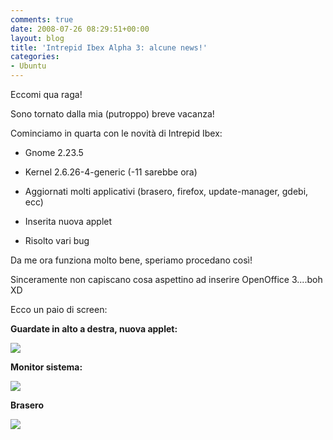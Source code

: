 ```yaml
---
comments: true
date: 2008-07-26 08:29:51+00:00
layout: blog
title: 'Intrepid Ibex Alpha 3: alcune news!'
categories:
- Ubuntu
---
```


Eccomi qua raga!

Sono tornato dalla mia (putroppo) breve vacanza!

Cominciamo in quarta con le novità di Intrepid Ibex:



	
  * Gnome 2.23.5

	
  * Kernel 2.6.26-4-generic (-11 sarebbe ora)

	
  * Aggiornati molti applicativi (brasero, firefox, update-manager, gdebi, ecc)

	
  * Inserita nuova applet

	
  * Risolto vari bug


Da me ora funziona molto bene, speriamo procedano così!

Sinceramente non capiscano cosa aspettino ad inserire OpenOffice 3....boh XD

Ecco un paio di screen:

**Guardate in alto a destra, nuova applet:**

[![](http://www.allfreeportal.com/imghost/thumbs/822246Schermata.png)](http://www.allfreeportal.com/imghost/viewer.php?id=822246Schermata.png)

**Monitor sistema:**

[![](http://www.allfreeportal.com/imghost/thumbs/596720Schermata-1.png)](http://www.allfreeportal.com/imghost/viewer.php?id=596720Schermata-1.png)

**Brasero**

[![](http://www.allfreeportal.com/imghost/thumbs/595371Schermata-2.png)](http://www.allfreeportal.com/imghost/viewer.php?id=595371Schermata-2.png)
